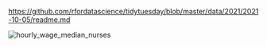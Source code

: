 https://github.com/rfordatascience/tidytuesday/blob/master/data/2021/2021-10-05/readme.md

![hourly_wage_median_nurses](https://user-images.githubusercontent.com/41440072/144486985-2b90615a-70ab-47f1-95ec-8ed8e4caad74.gif)
